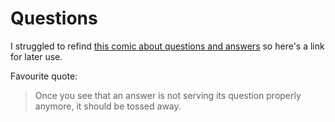 # Questions

I struggled to refind [this comic about questions and answers](http://kiriakakis.net/comics/mused/a-day-at-the-park) so here's a link for later use.

Favourite quote:

> Once you see that an answer is not serving its question properly anymore, it should be tossed away.
